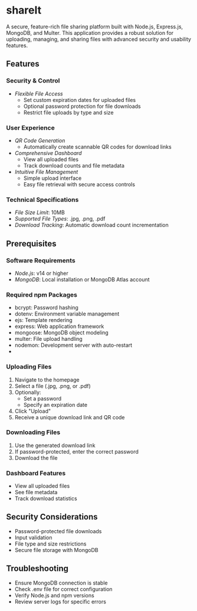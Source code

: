 # shareIt

A secure, feature-rich file sharing platform built with Node.js, Express.js, MongoDB, and Multer. This application provides a robust solution for uploading, managing, and sharing files with advanced security and usability features.

## Features

### Security & Control
- *Flexible File Access*
  - Set custom expiration dates for uploaded files
  - Optional password protection for file downloads
  - Restrict file uploads by type and size

### User Experience
- *QR Code Generation*
  - Automatically create scannable QR codes for download links
- *Comprehensive Dashboard*
  - View all uploaded files
  - Track download counts and file metadata
- *Intuitive File Management*
  - Simple upload interface
  - Easy file retrieval with secure access controls

### Technical Specifications
- *File Size Limit*: 10MB
- *Supported File Types*: .jpg, .png, .pdf
- *Download Tracking*: Automatic download count incrementation

##  Prerequisites

### Software Requirements
- *Node.js*: v14 or higher
- *MongoDB*: Local installation or MongoDB Atlas account

### Required npm Packages
- bcrypt: Password hashing
- dotenv: Environment variable management
- ejs: Template rendering
- express: Web application framework
- mongoose: MongoDB object modeling
- multer: File upload handling
- nodemon: Development server with auto-restart
- 
### Uploading Files
1. Navigate to the homepage
2. Select a file (.jpg, .png, or .pdf)
3. Optionally:
   - Set a password
   - Specify an expiration date
4. Click "Upload"
5. Receive a unique download link and QR code

### Downloading Files
1. Use the generated download link
2. If password-protected, enter the correct password
3. Download the file

### Dashboard Features
- View all uploaded files
- See file metadata
- Track download statistics

##  Security Considerations
- Password-protected file downloads
- Input validation
- File type and size restrictions
- Secure file storage with MongoDB

## Troubleshooting
- Ensure MongoDB connection is stable
- Check .env file for correct configuration
- Verify Node.js and npm versions
- Review server logs for specific errors
